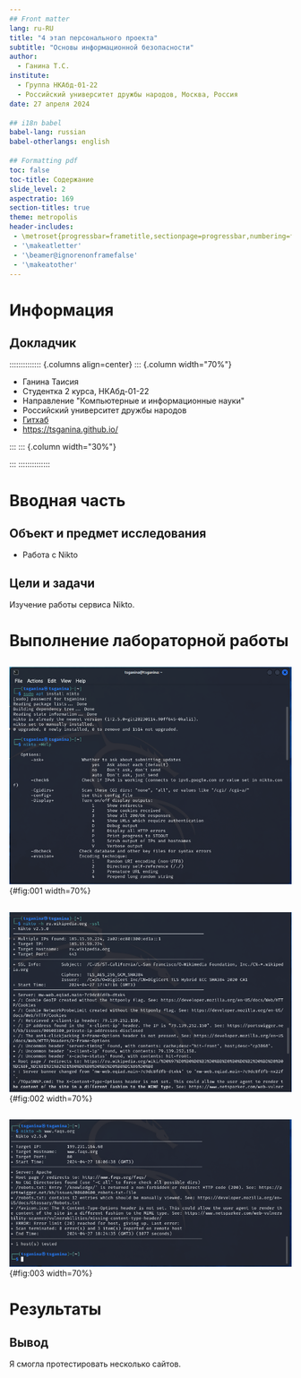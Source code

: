 ```yaml
---
## Front matter
lang: ru-RU
title: "4 этап персонального проекта"
subtitle: "Основы информационной безопасности"
author:
  - Ганина Т.С.
institute:
  - Группа НКАбд-01-22
  - Российский университет дружбы народов, Москва, Россия
date: 27 апреля 2024

## i18n babel
babel-lang: russian
babel-otherlangs: english

## Formatting pdf
toc: false
toc-title: Содержание
slide_level: 2
aspectratio: 169
section-titles: true
theme: metropolis
header-includes:
 - \metroset{progressbar=frametitle,sectionpage=progressbar,numbering=fraction}
 - '\makeatletter'
 - '\beamer@ignorenonframefalse'
 - '\makeatother'
---
```


# Информация

## Докладчик

:::::::::::::: {.columns align=center}
::: {.column width="70%"}

  * Ганина Таисия
  * Студентка 2 курса, НКАбд-01-22
  * Направление "Компьютерные и информационные науки"
  * Российский университет дружбы народов
  * [Гитхаб](https://github.com/tsganina/study_2023-2024_infosec)
  * <https://tsganina.github.io/>

:::
::: {.column width="30%"}

:::
::::::::::::::

# Вводная часть

## Объект и предмет исследования

- Работа с Nikto

## Цели и задачи

Изучение работы сервиса Nikto.

# Выполнение лабораторной работы

##

![](image/1.png){#fig:001 width=70%}

##

![](image/2.png){#fig:002 width=70%}

##

![](image/4.png){#fig:003 width=70%}


# Результаты

## Вывод

Я смогла протестировать несколько сайтов.


